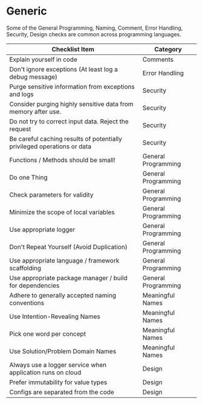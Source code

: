 # Generic

Some of the General Programming, Naming, Comment, Error Handling, Security, Design checks are common across programming languages.

Checklist Item | Category
-------------- | --------
Explain yourself in code | Comments
Don't ignore exceptions (At least log a debug message) | Error Handling
Purge sensitive information from exceptions and logs | Security
Consider purging highly sensitive data from memory after use. | Security
Do not try to correct input data. Reject the request | Security
Be careful caching results of potentially privileged operations or data | Security
Functions / Methods should be small! | General Programming
Do one Thing | General Programming
Check parameters for validity | General Programming
Minimize the scope of local variables | General Programming
Use appropriate logger | General Programming
Don't Repeat Yourself (Avoid Duplication) | General Programming
Use appropriate language / framework scaffolding | General Programming
Use appropriate package manager / build for dependencies | General Programming
Adhere to generally accepted naming conventions | Meaningful Names
Use Intention-Revealing Names | Meaningful Names
Pick one word per concept | Meaningful Names
Use Solution/Problem Domain Names | Meaningful Names
Always use a logger service when application runs on cloud | Design
Prefer immutability for value types | Design
Configs are separated from the code | Design
